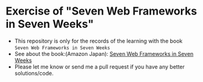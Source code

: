 # Exercise of "Seven Web Frameworks in Seven Weeks"
* This repository is only for the records of the learning with the book `Seven Web Frameworks in Seven Weeks`
* See about the book:(Amazon Japan): [Seven Web Frameworks in Seven Weeks](http://www.amazon.co.jp/gp/product/1937785637/ref=as_li_qf_sp_asin_tl?ie=UTF8&camp=247&creative=1211&creativeASIN=4774132640&linkCode=as2&tag=gunjinikkisol-22)
* Please let me know or send me a pull request if you have any better solutions/code.
